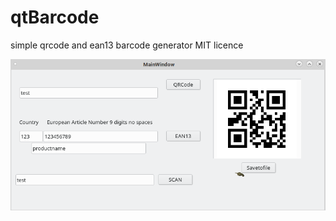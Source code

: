 # qtBarcode
simple qrcode and ean13 barcode generator MIT licence

![qtBarcode v1.0](screenshot.png)
